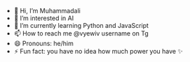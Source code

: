 - 👋 Hi, I’m Muhammadali
- 👀 I’m interested in AI
- 🌱 I’m currently learning Python and JavaScript
- 📫 How to reach me @vyewiv username on Tg
- 😄 Pronouns: he/him
- ⚡ Fun fact: you have no idea how much power you have ✨

<!---
Muhammadali-13/Muhammadali-13 is a ✨ special ✨ repository because its `README.md` (this file) appears on your GitHub profile.
You can click the Preview link to take a look at your changes.
--->
